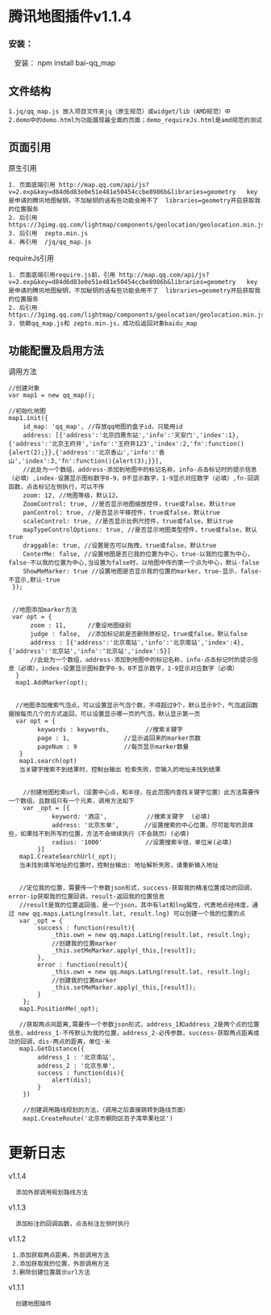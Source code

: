 腾讯地图插件v1.1.4
====

### 安装：

    安装： npm install bai-qq_map

## 文件结构


    1.jq/qq_map.js 放入项目文件夹jq（原生规范）或widget/lib（AMD规范）中
    2.demo中的demo.html为功能展现最全面的页面；demo_requireJs.html是amd规范的测试
    
## 页面引用


原生引用

    1. 页面底端引用 http://map.qq.com/api/js?v=2.exp&key=d84d6d83e0e51e481e50454ccbe8986b&libraries=geometry   key是申请的腾讯地图秘钥，不加秘钥的话有些功能会用不了  libraries=geometry开启获取我的位置服务
    2. 后引用  https://3gimg.qq.com/lightmap/components/geolocation/geolocation.min.js
    3. 后引用  zepto.min.js
    4. 再引用  /jq/qq_map.js
    
requireJs引用

    1. 页面底端引用require.js前，引用 http://map.qq.com/api/js?v=2.exp&key=d84d6d83e0e51e481e50454ccbe8986b&libraries=geometry   key是申请的腾讯地图秘钥，不加秘钥的话有些功能会用不了  libraries=geometry开启获取我的位置服务
    2. 后引用 https://3gimg.qq.com/lightmap/components/geolocation/geolocation.min.js
    3. 依赖qq_map.js和 zepto.min.js，成功后返回对象baidu_map
    
## 功能配置及启用方法


调用方法

    //创建对象
    var map1 = new qq_map();
    
    //初始化地图
    map1.init({
        id_map: 'qq_map', //存放qq地图的盒子id，只能用id
        address: [{'address':'北京四惠东站','info':'天安门','index':1}, {'address':'北京王府井','info':'王府井123','index':2,'fn':function(){alert(2);}},{'address':'北京香山','info':'香山','index':3,'fn':function(){alert(3);}}],
        //此处为一个数组，address-添加到地图中的标记名称，info-点击标记时的提示信息（必填）,index-设置显示图标数字0-9，0不显示数字，1-9显示对应数字（必填）,fn-回调函数，点击标记左侧执行，可以不传
        zoom: 12, //地图等级，默认12，
        ZoomControl: true, //是否显示地图缩放控件，true或false，默认true
        panControl: true, //是否显示平移控件，true或false，默认true
        scaleControl: true, //是否显示比例尺控件，true或false，默认true
        mapTypeControlOptions: true, //是否显示地图类型控件，true或false，默认true
        draggable: true, //设置是否可以拖拽，true或false，默认true
        CenterMe: false, //设置地图是否已我的位置为中心，true-以我的位置为中心，false-不以我的位置为中心,当设置为false时，以地图中传的第一个点为中心，默认-false
        ShowMeMarker: true //设置地图是否显示我的位置的marker，true-显示，false-不显示,默认-true
     });
     
     
     //地图添加marker方法
     var opt = {
          zoom : 11,      //重设地图级别
          judge : false,  //添加标记前是否删除原标记，true或false，默认false
          address : [{'address':'北京南站','info':'北京南站','index':4},{'address':'北京站','info':'北京站','index':5}]   
          //此处为一个数组，address-添加到地图中的标记名称，info-点击标记时的提示信息（必填），index-设置显示图标数字0-9，0不显示数字，1-9显示对应数字（必填） 
      }
      map1.AddMarker(opt);
      
      
      //地图添加搜索气泡点，可以设置显示气泡个数，不得超过9个，默认显示9个，气泡返回数据按每页几个的方式返回，可以设置显示哪一页的气泡，默认显示第一页
      var opt = {
            keywords : keywords,          //搜索关键字
            page : 1,               //显示返回来的marker页数
            pageNum : 9             //每页显示marker数量
       }
       map1.search(opt)
       当关键字搜索不到结果时，控制台输出 检索失败，您输入的地址未找到结果
       
        
        //创建地图检索url，（设置中心点，和半径，在此范围内查找关键字位置）此方法需要传一个数组，且数组只有一个元素，调用方法如下
        var _opt = [{
                keyword: '酒店',           //搜索关键字  (必填)
                address: '北京东单',       //设置搜索的中心位置，尽可能写的具体些，如果找不到所写的位置，方法不会继续执行（不会跳页）(必填)
                radius: '1000'            //设置搜索半径，单位米(必填)
            }]
       map1.CreateSearchUrl(_opt);
       当未找到填写地址的位置时，控制台输出: 地址解析失败，请重新输入地址


       //定位我的位置，需要传一个参数json形式，success-获取我的精准位置成功的回调，error-ip获取我的位置回调，result-返回我的位置信息
       //result是我的位置返回值，是一个json，其中有lat和lng属性，代表地点经纬度，通过 new qq.maps.LatLng(result.lat, result.lng) 可以创建一个我的位置的点 
       var _opt = {
            success : function(result){
                _this.own = new qq.maps.LatLng(result.lat, result.lng);
                //创建我的位置marker
                _this.setMeMarker.apply(_this,[result]);
            },
            error : function(result){
                _this.own = new qq.maps.LatLng(result.lat, result.lng);
                //创建我的位置marker
                _this.setMeMarker.apply(_this,[result]);
            }
        };
       map1.PositionMe(_opt);

       //获取两点间距离,需要传一个参数json形式，address_1和address_2是两个点的位置信息，address_1-不传默认为我的位置，address_2-必传参数，success-获取两点距离成功的回调，dis-两点的距离，单位-米
       map1.GetDistance({
            address_1 : '北京南站',
            address_2 : '北京东单',
            success : function(dis){
                alert(dis);
            }
        })

        //创建调用路线规划的方法，（调用之后直接跳转到路线页面）
        map1.CreateRoute('北京市朝阳区百子湾苹果社区')
       
 更新日志
 ====
 v1.1.4

      添加外部调用规划路线方法

 v1.1.3

      添加标注的回调函数，点击标注左侧时执行
 
 v1.1.2
 
     1.添加获取两点距离，外部调用方法
     2.添加获取我的位置，外部调用方法
     3.删除创建位置展示url方法

 v1.1.1
    
      创建地图插件
       
       
       
       
       
